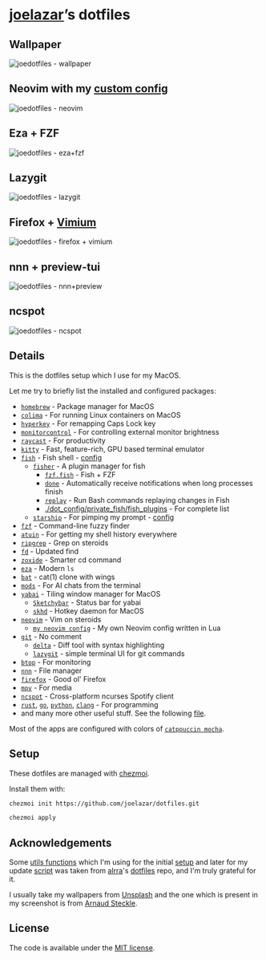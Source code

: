 # [joelazar](https://github.com/joelazar)’s dotfiles

## Wallpaper

![joedotfiles - wallpaper](https://github.com/joelazar/dotfiles/assets/16268238/d6c2fbd2-ca59-4d67-86b1-3cdb642f5f46)

## Neovim with my [custom config](https://github.com/joelazar/nvim-config)

![joedotfiles - neovim](https://github.com/joelazar/dotfiles/assets/16268238/ece9046e-14ac-4dc2-8d39-86e9fbc958bd)

## Eza + FZF

![joedotfiles - eza+fzf](https://github.com/joelazar/dotfiles/assets/16268238/261f8201-9389-4dfe-a6fd-b7197df51e71)

## Lazygit

![joedotfiles - lazygit](https://github.com/joelazar/dotfiles/assets/16268238/116efc38-4684-48e3-b418-f524fcc35ff2)

## Firefox + [Vimium](https://addons.mozilla.org/en-US/firefox/addon/vimium-ff/)

![joedotfiles - firefox + vimium](https://github.com/joelazar/dotfiles/assets/16268238/81d1a1fc-4ad3-4448-a78b-805e5603f2a9)

## nnn + preview-tui

![joedotfiles - nnn+preview](https://github.com/joelazar/dotfiles/assets/16268238/62ac46ed-3b4a-4c3c-bb1d-feed4b220f72)

## ncspot

![joedotfiles - ncspot](https://github.com/joelazar/dotfiles/assets/16268238/71ac32a2-5c0d-446b-ba58-fc00ab6687f3)

## Details

This is the dotfiles setup which I use for my MacOS.

Let me try to briefly list the installed and configured packages:

- [`homebrew`](https://brew.sh/) - Package manager for MacOS
- [`colima`](https://github.com/abiosoft/colima) - For running Linux containers on MacOS
- [`hyperkey`](https://hyperkey.app/) - For remapping Caps Lock key
- [`monitorcontrol`](https://github.com/MonitorControl/MonitorControl) - For controlling external monitor brightness
- [`raycast`](https://raycast.com/) - For productivity
- [`kitty`](https://sw.kovidgoyal.net/kitty/) - Fast, feature-rich, GPU based terminal emulator
- [`fish`](https://fishshell.com/) - Fish shell - [config](dot_config/private_fish)
  - [`fisher`](https://github.com/jorgebucaran/fisher) - A plugin manager for fish
    - [`fzf.fish`](https://github.com/PatrickF1/fzf.fish) - Fish + FZF
    - [`done`](https://github.com/franciscolourenco/done) - Automatically receive notifications when long processes finish
    - [`replay`](https://github.com/jorgebucaran/replay.fish) - Run Bash commands replaying changes in Fish
    - [./dot_config/private_fish/fish_plugins](dot_config/private_fish/fish_plugins) - For complete list
  - [`starship`](https://github.com/starship/starship) - For pimping my prompt - [config](dot_config/starship.toml)
- [`fzf`](https://github.com/junegunn/fzf) - Command-line fuzzy finder
- [`atuin`](https://github.com/atuinsh/atuin) - For getting my shell history everywhere
- [`ripgrep`](https://github.com/BurntSushi/ripgrep) - Grep on steroids
- [`fd`](https://github.com/sharkdp/fd) - Updated find
- [`zoxide`](https://github.com/ajeetdsouza/zoxide) - Smarter cd command
- [`eza`](https://github.com/eza-community/eza) - Modern `ls`
- [`bat`](https://github.com/sharkdp/bat) - cat(1) clone with wings
- [`mods`](https://github.com/charmbracelet/mods/) - For AI chats from the terminal
- [`yabai`](https://github.com/koekeishiya/yabai) - Tiling window manager for MacOS
  - [`Sketchybar`](https://github.com/FelixKratz/SketchyBar) - Status bar for yabai
  - [`skhd`](https://github.com/koekeishiya/skhd) - Hotkey daemon for MacOS
- [`neovim`](https://neovim.io/) - Vim on steroids
  - [`my neovim config`](https://github.com/joelazar/nvim-config) - My own Neovim config written in Lua
- [`git`](https://git-scm.com/) - No comment
  - [`delta`](https://github.com/dandavison/delta) - Diff tool with syntax highlighting
  - [`lazygit`](https://github.com/jesseduffield/lazygit) - simple terminal UI for git commands
- [`btop`](https://github.com/aristocratos/btop) - For monitoring
- [`nnn`](https://github.com/jarun/nnn) - File manager
- [`firefox`](https://www.mozilla.org/en-GB/firefox/) - Good ol' Firefox
- [`mpv`](https://mpv.io/) - For media
- [`ncspot`](https://github.com/hrkfdn/ncspot) - Cross-platform ncurses Spotify client
- [`rust`](https://www.rust-lang.org/), [`go`](https://golang.org/), [`python`](https://www.python.org/), [`clang`](https://clang.llvm.org/) - For programming
- and many more other useful stuff. See the following [file](run_once_install_packages.sh).

Most of the apps are configured with colors of [`catppuccin mocha`](https://github.com/catppuccin).

## Setup

These dotfiles are managed with [chezmoi](https://github.com/twpayne/chezmoi).

Install them with:

```sh
chezmoi init https://github.com/joelazar/dotfiles.git

chezmoi apply
```

## Acknowledgements

Some [utils functions](scripts/) which I'm using for the initial [setup](run_once_install_packages.sh) and later for my update [script](private_dot_local/bin/executable_update_everything) was taken from [alrra](https://github.com/alrra)'s [dotfiles](https://github.com/alrra/dotfiles) repo, and I'm truly grateful for it.

I usually take my wallpapers from [Unsplash](https://unsplash.com/) and the one which is present in my screenshot is from [Arnaud Steckle](https://unsplash.com/@arnaudsteckle).

## License

The code is available under the [MIT license](LICENSE).
